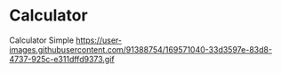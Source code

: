 # Calculator
Calculator Simple
https://user-images.githubusercontent.com/91388754/169571040-33d3597e-83d8-4737-925c-e311dffd9373.gif
